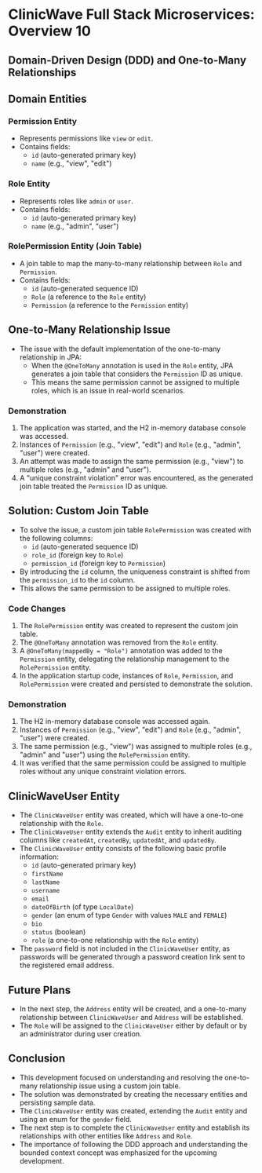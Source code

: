# ClinicWave Full Stack Microservices: Overview 10

## Domain-Driven Design (DDD) and One-to-Many Relationships

## Domain Entities
### Permission Entity
- Represents permissions like `view` or `edit`.
- Contains fields:
  - `id` (auto-generated primary key)
  - `name` (e.g., "view", "edit")

### Role Entity
- Represents roles like `admin` or `user`.
- Contains fields:
  - `id` (auto-generated primary key)
  - `name` (e.g., "admin", "user")

### RolePermission Entity (Join Table)
- A join table to map the many-to-many relationship between `Role` and `Permission`.
- Contains fields:
  - `id` (auto-generated sequence ID)
  - `Role` (a reference to the `Role` entity)
  - `Permission` (a reference to the `Permission` entity)

## One-to-Many Relationship Issue
- The issue with the default implementation of the one-to-many relationship in JPA:
  - When the `@OneToMany` annotation is used in the `Role` entity, JPA generates a join table that considers the `Permission` ID as unique.
  - This means the same permission cannot be assigned to multiple roles, which is an issue in real-world scenarios.

### Demonstration
1. The application was started, and the H2 in-memory database console was accessed.
2. Instances of `Permission` (e.g., "view", "edit") and `Role` (e.g., "admin", "user") were created.
3. An attempt was made to assign the same permission (e.g., "view") to multiple roles (e.g., "admin" and "user").
4. A "unique constraint violation" error was encountered, as the generated join table treated the `Permission` ID as unique.

## Solution: Custom Join Table
- To solve the issue, a custom join table `RolePermission` was created with the following columns:
  - `id` (auto-generated sequence ID)
  - `role_id` (foreign key to `Role`)
  - `permission_id` (foreign key to `Permission`)
- By introducing the `id` column, the uniqueness constraint is shifted from the `permission_id` to the `id` column.
- This allows the same permission to be assigned to multiple roles.

### Code Changes
1. The `RolePermission` entity was created to represent the custom join table.
2. The `@OneToMany` annotation was removed from the `Role` entity.
3. A `@OneToMany(mappedBy = "Role")` annotation was added to the `Permission` entity, delegating the relationship management to the `RolePermission` entity.
4. In the application startup code, instances of `Role`, `Permission`, and `RolePermission` were created and persisted to demonstrate the solution.

### Demonstration
1. The H2 in-memory database console was accessed again.
2. Instances of `Permission` (e.g., "view", "edit") and `Role` (e.g., "admin", "user") were created.
3. The same permission (e.g., "view") was assigned to multiple roles (e.g., "admin" and "user") using the `RolePermission` entity.
4. It was verified that the same permission could be assigned to multiple roles without any unique constraint violation errors.

## ClinicWaveUser Entity
- The `ClinicWaveUser` entity was created, which will have a one-to-one relationship with the `Role`.
- The `ClinicWaveUser` entity extends the `Audit` entity to inherit auditing columns like `createdAt`, `createdBy`, `updatedAt`, and `updatedBy`.
- The `ClinicWaveUser` entity consists of the following basic profile information:
  - `id` (auto-generated primary key)
  - `firstName`
  - `lastName`
  - `username`
  - `email`
  - `dateOfBirth` (of type `LocalDate`)
  - `gender` (an enum of type `Gender` with values `MALE` and `FEMALE`)
  - `bio`
  - `status` (boolean)
  - `role` (a one-to-one relationship with the `Role` entity)
- The `password` field is not included in the `ClinicWaveUser` entity, as passwords will be generated through a password creation link sent to the registered email address.

## Future Plans
- In the next step, the `Address` entity will be created, and a one-to-many relationship between `ClinicWaveUser` and `Address` will be established.
- The `Role` will be assigned to the `ClinicWaveUser` either by default or by an administrator during user creation.

## Conclusion
- This development focused on understanding and resolving the one-to-many relationship issue using a custom join table.
- The solution was demonstrated by creating the necessary entities and persisting sample data.
- The `ClinicWaveUser` entity was created, extending the `Audit` entity and using an enum for the `gender` field.
- The next step is to complete the `ClinicWaveUser` entity and establish its relationships with other entities like `Address` and `Role`.
- The importance of following the DDD approach and understanding the bounded context concept was emphasized for the upcoming development.